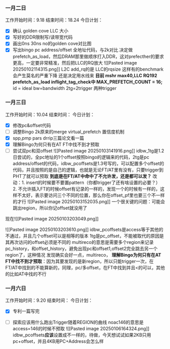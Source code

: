 ### 一月二日
工作开始时间：9.18  结束时间：18.24
今日计划：
- [x] 确认 golden cove LLC 大小
- [x] 写好的DDR限制写/读带宽代码
- [x] 画出0ns 30ns no的golden cove对比图
- [x] 写出bingo pc address/offset 全地址代码，与2k对比 
决定做prefetch_as_load，然后DRAM那里做顺序打入DDR，这对prefecther的要求更高，一定要非常精准，然后把LLC的RQ放大
![[Pasted image 20250102114315.png]]
L2C add_rq的是 LLC的rqsize 
这样有的benchmark会产生莫名的严重下降
还是决定用水线来
**目前 mshr max40,LLC RQ192 prefetch_as_load inflight_tag_check中 MAX_PREFETCH_COUNT = 16;**
id = ideal bw=bandwidth 2tg=2trigger 两种trigger

### 一月三日
工作开始时间：10.04  结束时间：
 今日计划：
- [x] 修改pc&offset代码
- [ ] 调整Bingo 2k原来的merge virtual_prefetch 置信度机制
- [x] spp,pmp pars drrip三篇论文看一篇
- [x] 理解Bingo为何只有在AT FT中找不到才预取
- [ ] 尝试双pc和双offset
![[Pasted image 20250103141916.png]]
idbw_1tg是1.2日尝试的，全pc地址的1个offset按照bingo的逻辑来的代码，2tg是pc address/offset的代码，idbw_pcoffsets是1.3号写的，可以配置多个offset的代码，并且按照的是自己的逻辑，也就是无论FT/AT里有没有，只要trigger到PHT了就可以预取
**到底是在FT/AT中命中了不允许发，还是都可以发？**
改动：1. insert的时候要不要置pattern（你都trigger了还有啥设置的必要？） 2. 不允许插入FT的时候offset有记录的一样的，发现一个的时候有一样的，这样不太好，表示要访问三个不同的位置，那么你在offset_pf里也要三个不一样的才行
![[Pasted image 20250103152035.png]]
一个很关键的问题：可能会跳出region，所以你记offset就没用了

现在![[Pasted image 20250103203049.png]]

![[Pasted image 20250103203610.png]]
idbw_pcoffsets是access等于其他的不通过，并且几个offset可以是相等的版本
1tg是pc_offset，不能被取代的原因是其再次访问的offset必须是不同的
multireco的意思是需要多个region来记录pc_history，和offset_history，避免出现pc和offset1,offset2完全跳去另一个region了，这种情况
发现确实会好一点，multireco，
**理解Bingo为何只有在AT FT中找不到才预取**：因为其要发现的是新region，所以只能trigger一次，在FT/AT中找到的不能算新的，同理，pc/多offset，在FT中找到并且<的可以，其他的比如AT中找的不行

### 一月六日
工作开始时间：9.20  结束时间：
今日计划：
- [x] 专利一篇写完
- [ ] 探索应该用什么跑出Trigger随着REGION的曲线
noac146的意思是access=146的时候不预取
![[Pasted image 20250106164324.png]]
idbw_pcoffsets**应该**设置成不一样的，待做，今天想试试如果2KB只用pc+offset，并且4KB用PC+Address会怎么样

